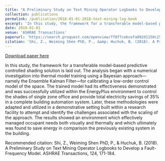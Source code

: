 ```yaml
---
title: "A Preliminary Study on Text Mining Operator Logbooks to Develop a Fault-Frequency Model"
collection: publications
permalink: /publication/2018-01-01-2018-text-mining-log-book
excerpt: 'In this study, the framework for a transferable model-based predictive controlled shading solution is laid out. The analysis began with a numerical investigation into thermal model training using a Bayesian approach—namely the Ensemble Kalman Filter—for calibrating a low-order control model of the space. The trained model had its effectiveness demonstrated and was successfully utilized within the EnergyPlus environment to control the shades of single zone office and provide total electricity savings of 35% in a complete building automation system. Later, these methodologies were adapted and utilized in a demonstrative setting built within a research facility to attempt and identify the challenges associated with the scaling of the approach. The results showed an environment which effectively managed occupant needs both visually and thermally and which ultimately was found to save energy in comparison the previously existing system in the building.'
date: 2018-01-01
venue: 'ASHRAE Transactions'
paperurl: 'https://search.proquest.com/openview/ff8f7cebcefa092d1150c25678c099ba/1?cbl=34619&pq-origsite=gscholar'
citation: 'Shi, Z., Weiming Shen PhD, P., &amp; Huchuk, B. (2018). A Preliminary Study on Text Mining Operator Logbooks to Develop a Fault-Frequency Model. ASHRAE Transactions, 124, 171-184.'
---
```


<a href='https://search.proquest.com/openview/ff8f7cebcefa092d1150c25678c099ba/1?cbl=34619&pq-origsite=gscholar'>Download paper here</a>

In this study, the framework for a transferable model-based predictive controlled shading solution is laid out. The analysis began with a numerical investigation into thermal model training using a Bayesian approach—namely the Ensemble Kalman Filter—for calibrating a low-order control model of the space. The trained model had its effectiveness demonstrated and was successfully utilized within the EnergyPlus environment to control the shades of single zone office and provide total electricity savings of 35% in a complete building automation system. Later, these methodologies were adapted and utilized in a demonstrative setting built within a research facility to attempt and identify the challenges associated with the scaling of the approach. The results showed an environment which effectively managed occupant needs both visually and thermally and which ultimately was found to save energy in comparison the previously existing system in the building.

Recommended citation: Shi, Z., Weiming Shen PhD, P., & Huchuk, B. (2018). A Preliminary Study on Text Mining Operator Logbooks to Develop a Fault-Frequency Model. ASHRAE Transactions, 124, 171-184.